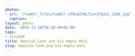 ```yaml
---
photos:
- url: "/tumblr_files/tumblr_nf8vq1YNLT1sn37g2o1_1280.jpg"
  caption: ''
layout: photo
date: '2014-11-18T18:10:49+01:00'
tags:
- mini650
title: Dominik Lenk and his empty Mini.
slug: dominik-lenk-and-his-empty-mini
---
```

